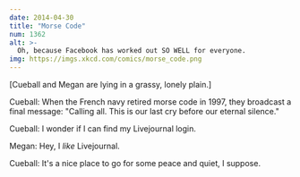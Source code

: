```yaml
---
date: 2014-04-30
title: "Morse Code"
num: 1362
alt: >-
  Oh, because Facebook has worked out SO WELL for everyone.
img: https://imgs.xkcd.com/comics/morse_code.png
---
```

[Cueball and Megan are lying in a grassy, lonely plain.]

Cueball: When the French navy retired morse code in 1997, they broadcast a final message: "Calling all. This is our last cry before our eternal silence."

Cueball: I wonder if I can find my Livejournal login.

Megan: Hey, I *like* Livejournal.

Cueball: It's a nice place to go for some peace and quiet, I suppose.